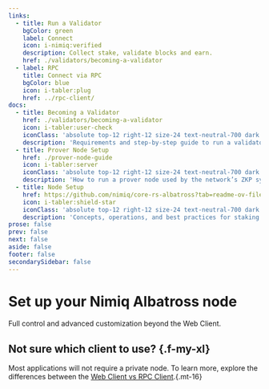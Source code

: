 ```yaml
---
links:
  - title: Run a Validator
    bgColor: green
    label: Connect
    icon: i-nimiq:verified
    description: Collect stake, validate blocks and earn.
    href: ./validators/becoming-a-validator
  - label: RPC
    title: Connect via RPC
    bgColor: blue
    icon: i-tabler:plug
    href: ../rpc-client/
docs:
  - title: Becoming a Validator
    href: ./validators/becoming-a-validator
    icon: i-tabler:user-check
    iconClass: 'absolute top-12 right-12 size-24 text-neutral-700 dark:text-neutral-300'
    description: 'Requirements and step‑by‑step guide to run a validator node.'
  - title: Prover Node Setup
    href: ./prover-node-guide
    icon: i-tabler:server
    iconClass: 'absolute top-12 right-12 size-24 text-neutral-700 dark:text-neutral-300'
    description: 'How to run a prover node used by the network’s ZKP system.'
  - title: Node Setup
    href: https://github.com/nimiq/core-rs-albatross?tab=readme-ov-file#configuration
    icon: i-tabler:shield-star
    iconClass: 'absolute top-12 right-12 size-24 text-neutral-700 dark:text-neutral-300'
    description: 'Concepts, operations, and best practices for staking in Nimiq.'
prose: false
prev: false
next: false
aside: false
footer: false
secondarySidebar: false
---
```


# Set up your Nimiq Albatross node

Full control and advanced customization beyond the Web Client.

<!-- <Tags :tags="$frontmatter.links.map(l => l.tags).filter(Boolean).flat()" mt-24 /> -->
<NqGrid f-my-xl :cards="$frontmatter.links" />

## Not sure which client to use? {.f-my-xl}

Most applications will not require a private node. To learn more, explore the differences between the [Web Client vs RPC Client](/web-client/web-client-vs-rpc).{.mt-16}

<NqGrid :cards="$frontmatter.docs" />
